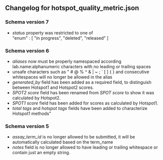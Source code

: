 ## Changelog for hotspot_quality_metric.json

### Schema version 7

* *status* property was restricted to one of  
    "enum" : [
        "in progress",
        "deleted",
        "released"
    ]

### Schema version 6

* *aliases* now must be properly namespaced according lab.name:alphanumeric characters with no leading or trailing spaces
* unsafe characters such as " # @ % ^ & | ~ ; ` [ ] { } and consecutive whitespaces will no longer be allowed in the alias
* *generated_by* field has been added as a required field, to distinguish between Hotspot1 and Hotspot2 scores.
* *SPOT2 score* field has been renamed from *SPOT score* to show it was calculated by Hotspot2.
* *SPOT1 score* field has been added for scores as calculated by Hotspot1.
* *total tags* and *hotspot tags* fields have been added to characterize Hotspot1 methods"

### Schema version 5

* *assay_term_id* is no longer allowed to be submitted, it will be automatically calculated based on the term_name
* *notes* field is no longer allowed to have leading or trailing whitespace or contain just an empty string.